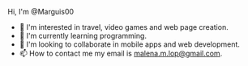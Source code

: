 Hi, I'm @Marguis00
- 👀 I'm interested in travel, video games and web page creation.
- 🌱 I'm currently learning programming.
- 💞️ I'm looking to collaborate in mobile apps and web development.
- 📫 How to contact me my email is malena.m.lop@gmail.com.

<!---
Marguis00/Marguis00 is a special ✨ repository ✨ because his `README.md` (this file) appears in his GitHub profile.
You can click the Preview link to take a look at your changes.
--->


